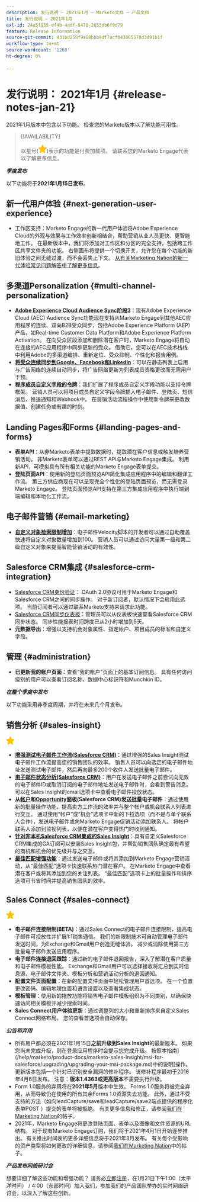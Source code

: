```yaml
---
description: 发行说明 — 2021年1月 — Marketo文档 — 产品文档
title: 发行说明 — 2021年1月
exl-id: 24a5f955-ef4b-4adf-9478-2653db6f9d79
feature: Release Information
source-git-commit: 431bd258f9a68bbb9df7acf043085578d3d91b1f
workflow-type: tm+mt
source-wordcount: '1268'
ht-degree: 0%

---
```


# 发行说明： 2021年1月 {#release-notes-jan-21}

2021年1月版本中包含以下功能。 检查您的Marketo版本以了解功能可用性。

>[!AVAILABILITY]
>
>以星号(![（星号）](assets/yellow-star.png))表示的功能是付费加载项。 请联系您的Marketo Engage代表以了解更多信息。

**_季度发布_**

以下功能将于&#x200B;**2021年1月15日发布**。

## 新一代用户体验 {#next-generation-user-experience}

* 工作区支持：Marketo Engage的新一代用户体验将Adobe Experience Cloud的外观与效果与工作效率创新相结合，帮助营销从业人员更快、更智能地工作。 在最新版本中，我们将添加对工作区和分区的完全支持，包括跨工作区共享文件夹的功能。 右侧画布将提供一个切换开关，允许您在每个功能的新旧体验之间无缝过渡，而不会丢失上下文。 [从有关Marketing Nation的新一代体验常见问题解答中了解更多信息](https://nation.marketo.com/t5/The-modern-ux/modern-ux-FAQ/ba-p/307124)。

## 多渠道Personalization {#multi-channel-personalization}

* **[Adobe Experience Cloud Audience Sync阶段3](/help/marketo/product-docs/core-marketo-concepts/smart-lists-and-static-lists/static-lists/send-a-list-to-adobe-experience-cloud.md)**：现有Adobe Experience Cloud (AEC) Audience Sync功能现在支持从Marketo Engage到其他AEC应用程序的连续、双向B2B受众同步，包括Adobe Experience Platform (AEP)产品，如Real-time Customer Data Platform和Adobe Experience Platform Activation。  在向受众区段添加和删除潜在客户时，Marketo Engage将自动在连接的AEC应用程序中同步更新的受众。 借助它，您可以在AEC技术栈栈中利用Adobe的多渠道编排、重新定位、受众抑制、个性化和报告用例。
* **[将受众连续同步到Google、Facebook和LinkedIn](/help/marketo/product-docs/demand-generation/ad-network-integrations/send-a-list-to-an-ad-network.md)**：可以在静态列表上启用与广告网络的连续自动同步，将广告网络更新为列表成员资格更改而无需用户干预。
* **[程序成员自定义字段的令牌](/help/marketo/product-docs/core-marketo-concepts/programs/tokens/program-member-custom-field-tokens.md)**：我们扩展了程序成员自定义字段功能以支持令牌框架。 营销人员可以将项目成员自定义字段令牌插入电子邮件、登陆页、短信消息、推送通知和Webhook中。 在营销活动流程操作中使用新令牌来更改数据值、创建任务或有趣的时刻。

## Landing Pages和Forms {#landing-pages-and-forms}

* **表单API**：从非Marketo表单中提取数据时，提取潜在客户信息或触发培养营销活动。 非Marketo表单可以通过REST API与Marketo Engage集成。 利用新API，可模拟具有所有相关功能的Marketo Engage表单提交。
* **登陆页面API**：使用新的登陆页面预览API简化集成应用程序中的编辑和翻译工作流。 第三方供应商现在可以呈现完全个性化的登陆页面预览，而无需登录Marketo Engage。  登陆页面预览API支持在第三方集成应用程序中执行端到端编辑和本地化工作流。

## 电子邮件营销 {#email-marketing}

* **[自定义对象检索限制增加](/help/marketo/product-docs/administration/email-setup/change-custom-object-retrieval-limits-in-velocity-scripting.md)**：电子邮件Velocity脚本的开发者可以通过自助覆盖快速将自定义对象数量增加到100。 营销人员可以通过访问大量第一级和第二级自定义对象来提高智能营销活动的有效性。

## Salesforce CRM集成 {#salesforce-crm-integration}

* [Salesforce CRM身份验证](/help/marketo/product-docs/crm-sync/salesforce-sync/log-in-using-oauth-2-0.md)： OAuth 2.0协议可用于Marketo Engage和Salesforce CRM之间的同步操作。 对于新订阅者，默认情况下会启用此选项。 当前订阅者可以通过联系Marketo支持来请求此功能。
* [Salesforce CRM同步仪表板](/help/marketo/product-docs/crm-sync/salesforce-sync/salesforce-sync-errors.md)：管理员可以从仪表板快速查看Salesforce CRM同步状态。 同步性能报表时间跨度已从2小时增加到5天。
* **元数据导出**：增强以支持机会对象属性、指定帐户、项目成员的标准和自定义字段。

## 管理 {#administration}

* **已更新我的帐户页面**：查看“我的帐户”页面上的基本订阅信息。 具有任何访问级别的用户可以查看订阅名称、数据中心标识符和Munchkin ID。

**_在整个季度中发布_**

以下功能采用非季度周期，并将在未来几个月发布。

## 销售分析 {#sales-insight}

![（星形）](assets/yellow-star.png)

* **[增强测试电子邮件工作流(Salesforce CRM)](/help/marketo/product-docs/marketo-sales-insight/msi-for-salesforce/features/actions-in-the-msi-panel/send-marketo-email/send-a-test-email.md)**：通过增强的Sales Insight测试电子邮件工作流提高您的销售团队的效率。 销售人员可以向选定的电子邮件地址发送测试电子邮件，然后再向最多200个收件人发送批量电子邮件。
* **[电子邮件状态分析(Salesforce CRM)](/help/marketo/product-docs/marketo-sales-insight/msi-for-salesforce/features/tabs-in-the-msi-panel/email-tab.md)**：用户在发送电子邮件之前尝试向无效的电子邮件ID或取消订阅的电子邮件地址发送电子邮件时，会看到警告消息。  可以在Sales Insight的email选项卡中查看电子邮件投放状态。
* **从[帐户](/help/marketo/product-docs/marketo-sales-insight/msi-for-salesforce/features/msi-feature-overview.md#account-layout)和[Opportunity](/help/marketo/product-docs/marketo-sales-insight/msi-for-salesforce/features/msi-feature-overview.md#opportunity-layout)面板(Salesforce CRM)发送批量电子邮件**：通过使用新的批量操作功能，提高卖方工作流的效率并与整个帐户或机会联系人列表进行交互。 通过使用“帐户”或“机会”选项卡中新的下拉选项（而不是与单个联系人合作），发送电子邮件或向Marketo Engage促销活动添加联系人。 将帐户联系人添加到监视列表，以便在潜在客户变得热门时收到通知。
* **[针对非本机Salesforce CRM集成的Sales Insight](/help/marketo/product-docs/marketo-sales-insight/sales-insight-for-non-native-salesforce-integrations.md)**：具有自定义Salesforce CRM集成的GA订阅可以安装Sales Insight包，并帮助销售团队确定最有希望的商机和机会的优先级并与之交互。
* **[最佳匹配增强功能](/help/marketo/product-docs/marketo-sales-insight/msi-for-salesforce/features/marketo-tab/best-bets.md)**：通过发送电子邮件或将其添加到Marketo Engage营销活动，从“最佳匹配”选项卡快速联系热门潜在客户。 在Marketo Engage中查看潜在客户或将其添加到您的关注列表。 “最佳匹配”选项卡上的批量操作和排序选项可节省时间并提高销售团队的效率。

## Sales Connect {#sales-connect}

![（星形）](assets/yellow-star.png)

* **电子邮件连接限制(BETA)**：通过Sales Connect的电子邮件连接限制，提高电子邮件可投放性并扩展1:1销售通信。 我们的新限制技术可自动管理电子邮件发送时间，为Exchange和Gmail用户创造无缝体验。 减少或消除使用第三方批量电子邮件发送应用程序。
* **电子邮件连接退回跟踪**：通过新的电子邮件退回报告，深入了解潜在客户质量和电子邮件模板性能。 Exchange和Gmail用户可以选择接收将汇总到实时信息源、电子邮件文件夹、模板分析和营销活动分析的退回通知。
* **配置文件页面配置**：在新的配置文件页面中轻松管理用户首选项。 在一个位置更改密码、编辑地理位置和语言设置以及查看集成状态。
* **模板管理**：使用新的拖放功能将销售电子邮件模板组织为不同类别，以确保快速访问相关模板并减少搜索时间。
* **Sales Connect用户体验更新**：通过调整列的大小和重新排序来自定义Sales Connect网格布局。 您的查看首选项会自动保存。

**_公告和弃用_**

* 所有用户都必须在2021年1月15日&#x200B;**之前升级到Sales Insight**&#x200B;的最新版本。 如果您尚未完成升级，则在登录应用程序时会提示您完成升级。 按照本指南](/help/marketo/product-docs/marketo-sales-insight/msi-for-salesforce/upgrading/upgrading-your-msi-package.md)中的说明[操作。 更新版本包括一个针对已识别安全漏洞的修补程序。 该修补程序最初于2016年4月6日发布。 注意：**版本1.4363或更高版本**&#x200B;不需要执行升级。
* Form 1.0服务的弃用将在&#x200B;**2021年5月**&#x200B;版本中生效。 Forms 1.0服务将被完全弃用，从而导致仍在使用的所有其余Forms 1.0资源失去功能。 此外，通过不受支持的方法（如向leadCapture/save和leadCapture/save2端点提供的程序化表单POST ）提交的表单将被拒绝。 有关更多信息和修正，请参阅[我们在Marketing Nation](https://nation.marketo.com/t5/Product-Documents/Upcoming-Changes-to-the-Marketo-Engage-Form-Platform/ta-p/306631)的帖子。
* 2021年，Marketo Engage将更改登陆页面、表单以及图像和文件资源的URL结构。 对于现有Marketo Engage订购，我们将于2021年4月1日开始逐步推出。 有关推出时间表的更多详细信息将于2021年3月发布。 有关每个受影响的资产类型将如何更改的详细信息，请参阅[我们在Marketing Nation](https://nation.marketo.com/t5/Product-Documents/Upcoming-Changes-to-Design-Studio-URLs/ta-p/306632)中的帖子。

**_产品发布网络研讨会_**

想要详细了解这些功能和增强功能？ 请务必[立即注册](https://engage.marketo.com/January_21_Release_Webinar_Registration.html)，在1月21日下午1:00（太平洋时间） / 4:00（东部时间）加入我们，参加我们的产品团队举办的实时网络研讨会，以深入了解这些创新。
